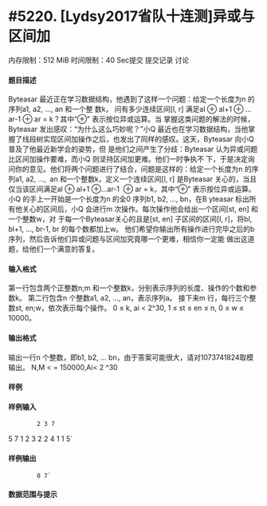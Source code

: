 
# #5220. [Lydsy2017省队十连测]异或与区间加
内存限制：512 MiB 时间限制：40 Sec提交 提交记录 讨论
#### 题目描述
Byteasar 最近正在学习数据结构，他遇到了这样一个问题：给定一个长度为n 的序列a1, a2, ..., an 和一个整
数k， 问有多少连续区间[l, r] 满足al ⊕ al+1 ⊕ ... ar-1 ⊕ ar = k？其中“⊕” 表示按位异或运算。当
掌握这类问题的解法的时候，Byteasar 发出感叹：“为什么这么巧妙呢？”小Q 最近也在学习数据结构，当他掌
握了线段树实现区间加操作之后，也发出了同样的感叹。这天，Byteasar 向小Q 普及了他最近新学会的姿势，但
是他们之间产生了分歧：Byteasar 认为异或问题比区间加操作要难，而小Q 则坚持区间加更难。他们一时争执不
下，于是决定询问你的意见。他们将两个问题进行了结合，问题是这样的：给定一个长度为n 的序列a1, a2, ...,
 an 和一个整数k，定义一个连续区间[l, r] 是Byteasar 关心的，当且仅当该区间满足al ⊕ al+1 ⊕...ar-1 
⊕ ar = k，其中“⊕” 表示按位异或运算。小Q 的手上一开始是一个长度为n 的全0 序列b1, b2, ..., bn，在B
yteasar 标出所有他关心的区间后，小Q 会进行m 次操作。每次操作他会给出一个区间[st, en] 和一个整数w，对
于每一个Byteasar关心的且是[st, en] 子区间的区间[l, r]，将bl, bl+1, ..., br-1, br 的每个数都加上w。
他们希望你输出所有操作进行完毕之后的b 序列，然后告诉他们异或问题与区间加究竟哪一个更难，相信你一定能
做出这道题，给他们一个满意的答复。

#### 输入格式
第一行包含两个正整数n;m 和一个整数k，分别表示序列的长度、操作的个数和参数k。
第二行包含n 个整数a1, a2, ..., an，表示序列a。
接下来m 行，每行三个整数st, en;w，依次表示每个操作。
0 ≤ k, ai < 2^30, 1 ≤ st ≤ en ≤ n, 0 ≤ w ≤ 10000。

#### 输出格式
输出一行n 个整数，即b1, b2, ... bn，由于答案可能很大，请对1073741824取模输出。
N,M < = 150000,Ai< 2 ^30

#### 样例

#### 样例输入

			2 3 7
5 7
1 2 3
2 2 4
1 1 5`
#### 样例输出

			0 7`
#### 数据范围与提示


